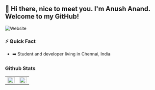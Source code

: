## 👋 Hi there, nice to meet you. I'm Anush Anand. Welcome to my GitHub!

![Website](https://img.shields.io/website?down_message=offline&label=anush2209.github.io&up_message=online&url=https%3A%2F%2Fanush2209.github.io%2Fstatus)

### ⚡ Quick Fact

- ➡️ Student and developer living in Chennai, India

### Github Stats

<table><tr><td valign="top" width="50%">
<img src="https://github-readme-stats.vercel.app/api?username=anush2209&show_icons=true&count_private=true&hide_border=true" align="left" style="width: 100%" />
</td><td valign="top" width="50%">
<img src="https://github-readme-stats.vercel.app/api/top-langs/?username=anush2209&hide_border=true&layout=compact" align="left" style="width: 100%" />
</td></tr></table>

<!--
**anush2209/anush2209** is a ✨ _special_ ✨ repository because its `README.md` (this file) appears on your GitHub profile.

Here are some ideas to get you started:

- 🔭 I’m currently working on ...
- 🌱 I’m currently learning ...
- 👯 I’m looking to collaborate on ...
- 🤔 I’m looking for help with ...
- 💬 Ask me about ...
- 📫 How to reach me: ...
- 😄 Pronouns: ...
- ⚡ Fun fact: ...
-->